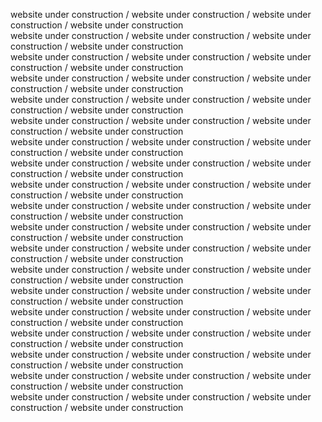 website under construction / website under construction / website under construction / website under construction     
website under construction / website under construction / website under construction / website under construction     
website under construction / website under construction / website under construction / website under construction     
website under construction / website under construction / website under construction / website under construction     
website under construction / website under construction / website under construction / website under construction     
website under construction / website under construction / website under construction / website under construction     
website under construction / website under construction / website under construction / website under construction     
website under construction / website under construction / website under construction / website under construction     
website under construction / website under construction / website under construction / website under construction     
website under construction / website under construction / website under construction / website under construction     
website under construction / website under construction / website under construction / website under construction     
website under construction / website under construction / website under construction / website under construction     
website under construction / website under construction / website under construction / website under construction     
website under construction / website under construction / website under construction / website under construction     
website under construction / website under construction / website under construction / website under construction     
website under construction / website under construction / website under construction / website under construction     
website under construction / website under construction / website under construction / website under construction     
website under construction / website under construction / website under construction / website under construction     
website under construction / website under construction / website under construction / website under construction
